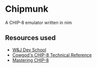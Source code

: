 # Chipmunk

A CHIP-8 emulator written in nim

## Resources used

* [W&J Dev School](https://wjdevschool.com/blog/video-game-console-emulator/)
* [Cowgod's CHIP-8 Technical Reference](http://devernay.free.fr/hacks/chip8/C8TECH10.HTM)
* [Mastering CHIP-8](http://mattmik.com/files/chip8/mastering/chip8.html)
